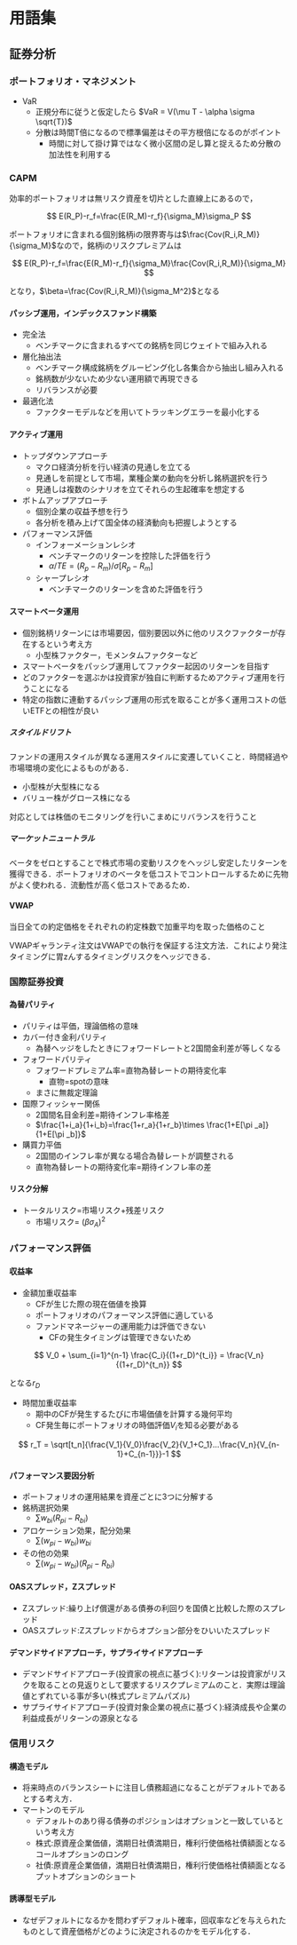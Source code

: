 # 用語集

## 証券分析

### ポートフォリオ・マネジメント

- VaR
    - 正規分布に従うと仮定したら $VaR = V(\mu T - \alpha \sigma \sqrt{T})$
    - 分散は時間T倍になるので標準偏差はその平方根倍になるのがポイント
        - 時間に対して掛け算ではなく微小区間の足し算と捉えるため分散の加法性を利用する

### CAPM

効率的ポートフォリオは無リスク資産を切片とした直線上にあるので，

$$
E(R_P)-r_f=\frac{E(R_M)-r_f}{\sigma_M}\sigma_P
$$

ポートフォリオに含まれる個別銘柄iの限界寄与は$\frac{Cov(R_i,R_M)}{\sigma_M}$なので，銘柄iのリスクプレミアムは

$$
E(R_P)-r_f=\frac{E(R_M)-r_f}{\sigma_M}\frac{Cov(R_i,R_M)}{\sigma_M}
$$

となり，$\beta=\frac{Cov(R_i,R_M)}{\sigma_M^2}$となる

#### パッシブ運用，インデックスファンド構築

- 完全法
    - ベンチマークに含まれるすべての銘柄を同じウェイトで組み入れる
- 層化抽出法
    - ベンチマーク構成銘柄をグルーピング化し各集合から抽出し組み入れる
    - 銘柄数が少ないため少ない運用額で再現できる
    - リバランスが必要
- 最適化法
    - ファクターモデルなどを用いてトラッキングエラーを最小化する

#### アクティブ運用

- トップダウンアプローチ
    - マクロ経済分析を行い経済の見通しを立てる
    - 見通しを前提として市場，業種企業の動向を分析し銘柄選択を行う
    - 見通しは複数のシナリオを立てそれらの生起確率を想定する
- ボトムアップアプローチ
    - 個別企業の収益予想を行う
    - 各分析を積み上げて国全体の経済動向も把握しようとする
- パフォーマンス評価
    - インフォーメーションレシオ
        - ベンチマークのリターンを控除した評価を行う
        - $\alpha/TE=(R_p-R_m)/\sigma[R_p-R_m]$
    - シャープレシオ
        - ベンチマークのリターンを含めた評価を行う    

#### スマートベータ運用

- 個別銘柄リターンには市場要因，個別要因以外に他のリスクファクターが存在するという考え方
    - 小型株ファクター，モメンタムファクターなど
- スマートベータをパッシブ運用してファクター起因のリターンを目指す
- どのファクターを選ぶかは投資家が独自に判断するためアクティブ運用を行うことになる
- 特定の指数に連動するパッシブ運用の形式を取ることが多く運用コストの低いETFとの相性が良い

##### スタイルドリフト

ファンドの運用スタイルが異なる運用スタイルに変遷していくこと．時間経過や市場環境の変化によるものがある．

- 小型株が大型株になる
- バリュー株がグロース株になる

対応としては株価のモニタリングを行いこまめにリバランスを行うこと

##### マーケットニュートラル

ベータをゼロとすることで株式市場の変動リスクをヘッジし安定したリターンを獲得できる．ポートフォリオのベータを低コストでコントロールするために先物がよく使われる．流動性が高く低コストであるため．

#### VWAP

当日全ての約定価格をそれぞれの約定株数で加重平均を取った価格のこと

VWAPギャランティ注文はVWAPでの執行を保証する注文方法．これにより発注タイミングに胃zんするタイミングリスクをヘッジできる．

### 国際証券投資

#### 為替パリティ
- パリティは平価，理論価格の意味
- カバー付き金利パリティ
    - 為替ヘッジをしたときにフォワードレートと2国間金利差が等しくなる
- フォワードパリティ
    - フォワードプレミアム率=直物為替レートの期待変化率
        - 直物=spotの意味
    - まさに無裁定理論
- 国際フィッシャー関係
    - 2国間名目金利差=期待インフレ率格差
    - $\frac{1+i_a}{1+i_b}=\frac{1+r_a}{1+r_b}\times \frac{1+E[\pi _a]}{1+E[\pi _b]}$
- 購買力平価
    - 2国間のインフレ率が異なる場合為替レートが調整される
    - 直物為替レートの期待変化率=期待インフレ率の差

#### リスク分解

- トータルリスク=市場リスク+残差リスク
    - 市場リスク= $(\beta \sigma_A)^2$

### パフォーマンス評価

#### 収益率
- 金額加重収益率
    - CFが生じた際の現在価値を換算
    - ポートフォリオのパフォーマンス評価に適している
    - ファンドマネージャーの運用能力は評価できない
        - CFの発生タイミングは管理できないため

$$
V_0 + \sum_{i=1}^{n-1} \frac{C_i}{(1+r_D)^{t_i}} = \frac{V_n}{(1+r_D)^{t_n}}
$$

となる$r_D$


- 時間加重収益率
    - 期中のCFが発生するたびに市場価値を計算する幾何平均
    - CF発生毎にポートフォリオの時価評価$V_i$を知る必要がある

$$
r_T = \sqrt[t_n]{\frac{V_1}{V_0}\frac{V_2}{V_1+C_1}...\frac{V_n}{V_{n-1}+C_{n-1}}}-1
$$

#### パフォーマンス要因分析

- ポートフォリオの運用結果を資産ごとに3つに分解する
- 銘柄選択効果
    - $\sum w_{bi} (R_{pi}-R_{bi})$
- アロケーション効果，配分効果
    - $\sum (w_{pi}-w_{bi})w_{bi}$
- その他の効果
    - $\sum (w_{pi}-w_{bi})(R_{pi}-R_{bi})$

#### OASスプレッド，Zスプレッド

- Zスプレッド:繰り上げ償還がある債券の利回りを国債と比較した際のスプレッド
- OASスプレッド:Zスプレッドからオプション部分をひいいたスプレッド

#### デマンドサイドアプローチ，サプライサイドアプローチ


- デマンドサイドアプローチ(投資家の視点に基づく):リターンは投資家がリスクを取ることの見返りとして要求するリスクプレミアムのこと．実際は理論値とずれている事が多い(株式プレミアムパズル)
- サプライサイドアプローチ(投資対象企業の視点に基づく):経済成長や企業の利益成長がリターンの源泉となる


### 信用リスク

#### 構造モデル
- 将来時点のバランスシートに注目し債務超過になることがデフォルトであるとする考え方．
- マートンのモデル
    - デフォルトのあり得る債券のポジションはオプションと一致しているという考え方
    - 株式:原資産企業価値，満期日社債満期日，権利行使価格社債額面となるコールオプションのロング
    - 社債:原資産企業価値，満期日社債満期日，権利行使価格社債額面となるプットオプションのショート

#### 誘導型モデル
- なぜデフォルトになるかを問わずデフォルト確率，回収率などを与えられたものとして資産価格がどのように決定されるのかをモデル化する．
